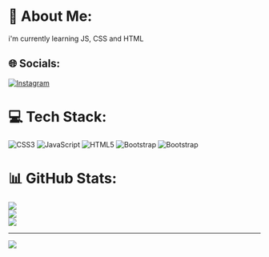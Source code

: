 # 💫 About Me:
i'm currently learning JS, CSS and HTML


## 🌐 Socials:
[![Instagram](https://img.shields.io/badge/Instagram-%23E4405F.svg?logo=Instagram&logoColor=white)](https://instagram.com/claken.eduardo) 

# 💻 Tech Stack:
![CSS3](https://img.shields.io/badge/css3-%231572B6.svg?style=for-the-badge&logo=css3&logoColor=white) ![JavaScript](https://img.shields.io/badge/javascript-%23323330.svg?style=for-the-badge&logo=javascript&logoColor=%23F7DF1E) ![HTML5](https://img.shields.io/badge/html5-%23E34F26.svg?style=for-the-badge&logo=html5&logoColor=white) ![Bootstrap](https://img.shields.io/badge/bootstrap-%23563D7C.svg?style=for-the-badge&logo=bootstrap&logoColor=white) ![Bootstrap](https://img.shields.io/badge/bootstrap-%23563D7C.svg?style=for-the-badge&logo=bootstrap&logoColor=white)
# 📊 GitHub Stats:
![](https://github-readme-stats.vercel.app/api?username=EOEDUZADA&theme=swift&hide_border=false&include_all_commits=false&count_private=false)<br/>
![](https://github-readme-streak-stats.herokuapp.com/?user=EOEDUZADA&theme=swift&hide_border=false)<br/>
![](https://github-readme-stats.vercel.app/api/top-langs/?username=EOEDUZADA&theme=swift&hide_border=false&include_all_commits=false&count_private=false&layout=compact)

---
[![](https://visitcount.itsvg.in/api?id=EOEDUZADA&icon=0&color=12)](https://visitcount.itsvg.in)

<!-- Proudly created with GPRM ( https://gprm.itsvg.in ) -->
